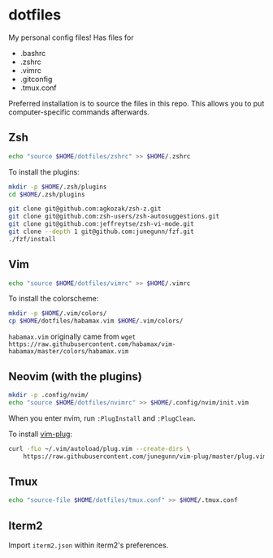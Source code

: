# dotfiles
My personal config files!
Has files for
- .bashrc
- .zshrc
- .vimrc
- .gitconfig
- .tmux.conf

Preferred installation is to source the files in this repo.
This allows you to put computer-specific commands afterwards.


## Zsh
```bash
echo "source $HOME/dotfiles/zshrc" >> $HOME/.zshrc
```

To install the plugins:
```bash
mkdir -p $HOME/.zsh/plugins
cd $HOME/.zsh/plugins

git clone git@github.com:agkozak/zsh-z.git
git clone git@github.com:zsh-users/zsh-autosuggestions.git
git clone git@github.com:jeffreytse/zsh-vi-mode.git
git clone --depth 1 git@github.com:junegunn/fzf.git
./fzf/install
```

## Vim
```bash
echo "source $HOME/dotfiles/vimrc" >> $HOME/.vimrc
```

To install the colorscheme:
```bash
mkdir -p $HOME/.vim/colors/
cp $HOME/dotfiles/habamax.vim $HOME/.vim/colors/
```
`habamax.vim` originally came from `wget https://raw.githubusercontent.com/habamax/vim-habamax/master/colors/habamax.vim`

## Neovim (with the plugins)
```bash
mkdir -p .config/nvim/
echo "source $HOME/dotfiles/nvimrc" >> $HOME/.config/nvim/init.vim
```
When you enter nvim, run `:PlugInstall` and `:PlugClean`.

To install [vim-plug](https://github.com/junegunn/vim-plug):
```bash
curl -fLo ~/.vim/autoload/plug.vim --create-dirs \
    https://raw.githubusercontent.com/junegunn/vim-plug/master/plug.vim
```

## Tmux
```bash
echo "source-file $HOME/dotfiles/tmux.conf" >> $HOME/.tmux.conf
```

## Iterm2
Import `iterm2.json` within iterm2's preferences.